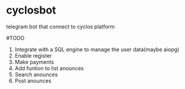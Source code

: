 # cyclosbot
telegram bot that connect to cyclos platform

#TODO
1. Integrate with a SQL engine to manage the user data(maybe aiopg)
2. Enable register
3. Make payments
4. Add funtion to list anounces
5. Search anounces
6. Post anounces
